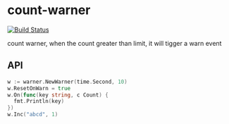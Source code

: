 # count-warner

[![Build Status](https://img.shields.io/travis/vicanso/count-warner.svg?label=linux+build)](https://travis-ci.org/vicanso/count-warner)

count warner, when the count greater than limit, it will tigger a warn event

## API

```go
w := warner.NewWarner(time.Second, 10)
w.ResetOnWarn = true
w.On(func(key string, c Count) {
  fmt.Println(key)
})
w.Inc("abcd", 1)
```

